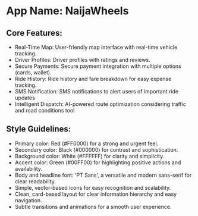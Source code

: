# **App Name**: NaijaWheels

## Core Features:

- Real-Time Map: User-friendly map interface with real-time vehicle tracking.
- Driver Profiles: Driver profiles with ratings and reviews.
- Secure Payments: Secure payment integration with multiple options (cards, wallet).
- Ride History: Ride history and fare breakdown for easy expense tracking.
- SMS Notification: SMS notifications to alert users of important ride updates
- Intelligent Dispatch: AI-powered route optimization considering traffic and road conditions tool

## Style Guidelines:

- Primary color: Red (#FF0000) for a strong and urgent feel.
- Secondary color: Black (#000000) for contrast and sophistication.
- Background color: White (#FFFFFF) for clarity and simplicity.
- Accent color: Green (#00FF00) for highlighting positive actions and availability.
- Body and headline font: 'PT Sans', a versatile and modern sans-serif for clear readability.
- Simple, vector-based icons for easy recognition and scalability.
- Clean, card-based layout for clear information hierarchy and easy navigation.
- Subtle transitions and animations for a smooth user experience.